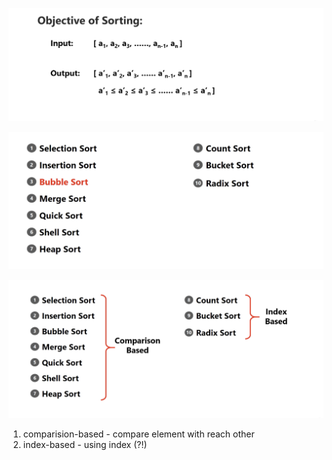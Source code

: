 <img src='../asserts/60_1.png'></img>

<img src='../asserts/60_2.png'></img>

<img src='../asserts/60_3.png'></img>

1. comparision-based - compare element with reach other
2. index-based - using index (?!)
